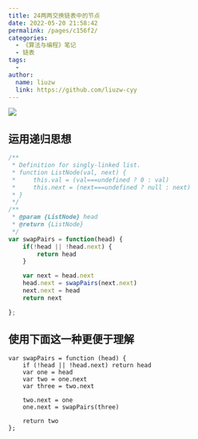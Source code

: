 ```yaml
---
title: 24两两交换链表中的节点
date: 2022-05-20 21:58:42
permalink: /pages/c156f2/
categories:
  - 《算法与编程》笔记
  - 链表
tags:
  -
author:
  name: liuzw
  link: https://github.com/liuzw-cyy
---
```

![](https://cdn.jsdelivr.net/gh/liuzw-cyy/images/img/20220426192500.png)

## 运用递归思想

```js
/**
 * Definition for singly-linked list.
 * function ListNode(val, next) {
 *     this.val = (val===undefined ? 0 : val)
 *     this.next = (next===undefined ? null : next)
 * }
 */
/**
 * @param {ListNode} head
 * @return {ListNode}
 */
var swapPairs = function(head) {
    if(!head || !head.next) {
        return head
    }

    var next = head.next
    head.next = swapPairs(next.next)
    next.next = head
    return next

};
```
## 使用下面这一种更便于理解
```
var swapPairs = function (head) {
    if (!head || !head.next) return head
    var one = head
    var two = one.next
    var three = two.next

    two.next = one
    one.next = swapPairs(three)

    return two
};
```
